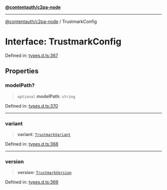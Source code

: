 [**@contentauth/c2pa-node**](../README.md)

***

[@contentauth/c2pa-node](../README.md) / TrustmarkConfig

# Interface: TrustmarkConfig

Defined in: [types.d.ts:367](https://github.com/contentauth/c2pa-node-v2/blob/5fc86ffc8659a51143dea77869309236a097edcc/js-src/types.d.ts#L367)

## Properties

### modelPath?

> `optional` **modelPath**: `string`

Defined in: [types.d.ts:370](https://github.com/contentauth/c2pa-node-v2/blob/5fc86ffc8659a51143dea77869309236a097edcc/js-src/types.d.ts#L370)

***

### variant

> **variant**: [`TrustmarkVariant`](../type-aliases/TrustmarkVariant.md)

Defined in: [types.d.ts:368](https://github.com/contentauth/c2pa-node-v2/blob/5fc86ffc8659a51143dea77869309236a097edcc/js-src/types.d.ts#L368)

***

### version

> **version**: [`TrustmarkVersion`](../type-aliases/TrustmarkVersion.md)

Defined in: [types.d.ts:369](https://github.com/contentauth/c2pa-node-v2/blob/5fc86ffc8659a51143dea77869309236a097edcc/js-src/types.d.ts#L369)
